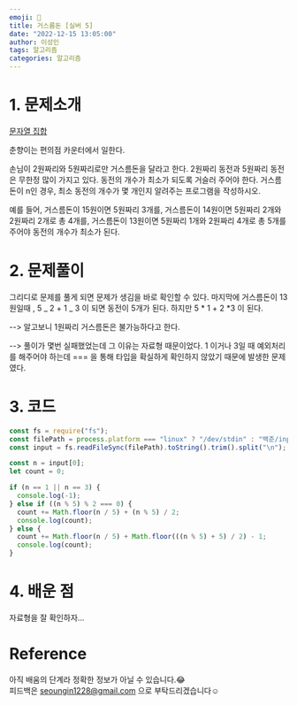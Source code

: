 ```yaml
---
emoji: 📖
title: 거스름돈 [실버 5]
date: "2022-12-15 13:05:00"
author: 이성인
tags: 알고리즘
categories: 알고리즘
---
```


# 1. 문제소개

[문자열 집합](https://www.acmicpc.net/problem/14916)

춘향이는 편의점 카운터에서 일한다.

손님이 2원짜리와 5원짜리로만 거스름돈을 달라고 한다. 2원짜리 동전과 5원짜리 동전은 무한정 많이 가지고 있다. 동전의 개수가 최소가 되도록 거슬러 주어야 한다. 거스름돈이 n인 경우, 최소 동전의 개수가 몇 개인지 알려주는 프로그램을 작성하시오.

예를 들어, 거스름돈이 15원이면 5원짜리 3개를, 거스름돈이 14원이면 5원짜리 2개와 2원짜리 2개로 총 4개를, 거스름돈이 13원이면 5원짜리 1개와 2원짜리 4개로 총 5개를 주어야 동전의 개수가 최소가 된다.

# 2. 문제풀이

그리디로 문제를 풀게 되면 문제가 생김을 바로 확인할 수 있다.
마지막에 거스름돈이 13원일때 , 5 _ 2 + 1 _ 3 이 되면 동전이 5개가 된다.
하지만 5 * 1 + 2 *3 이 된다.

--> 알고보니 1원짜리 거스름돈은 불가능하다고 한다.

--> 풀이가 몇번 실패했었는데 그 이유는 자료형 때문이었다. 1 이거나 3일 때 예외처리를 해주어야 하는데 === 을 통해 타입을 확실하게 확인하지 않았기 때문에 발생한 문제였다.

# 3. 코드

```js
const fs = require("fs");
const filePath = process.platform === "linux" ? "/dev/stdin" : "백준/input.txt";
const input = fs.readFileSync(filePath).toString().trim().split("\n");

const n = input[0];
let count = 0;

if (n == 1 || n == 3) {
  console.log(-1);
} else if ((n % 5) % 2 === 0) {
  count += Math.floor(n / 5) + (n % 5) / 2;
  console.log(count);
} else {
  count += Math.floor(n / 5) + Math.floor(((n % 5) + 5) / 2) - 1;
  console.log(count);
}
```

# 4. 배운 점

자료형을 잘 확인하자...

# Reference

아직 배움의 단계라 정확한 정보가 아닐 수 있습니다.😂  
피드백은 seoungin1228@gmail.com 으로 부탁드리겠습니다☺️
